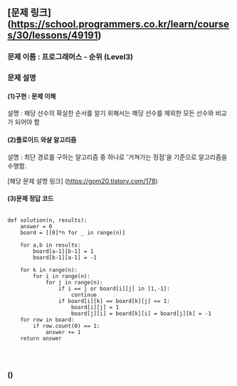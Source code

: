 ## [문제 링크] (https://school.programmers.co.kr/learn/courses/30/lessons/49191)
### 문제 이름 : 프로그래머스 - 순위 (Level3)
### 문제 설명
#### (1)구현 : 문제 이해
설명 : 해당 선수의 확실한 순서를 알기 위해서는 해당 선수를 제외한 모든 선수와 비교가 되어야 함
#### (2)플로이드 와샬 알고리즘
설명 : 최단 경로를 구하는 알고리즘 중 하나로 '거쳐가는 정점'을 기준으로 알고리즘을 수행함.

[해당 문제 설명 링크] (https://gom20.tistory.com/178)

#### (3)문제 정답 코드
<pre>
<code>
def solution(n, results):
    answer = 0
    board = [[0]*n for _ in range(n)]
    
    for a,b in results:
        board[a-1][b-1] = 1
        board[b-1][a-1] = -1
        
    for k in range(n):
        for i in range(n):
            for j in range(n):
                if i == j or board[i][j] in [1,-1]:
                    continue
                if board[i][k] == board[k][j] == 1:
                    board[i][j] = 1
                    board[j][i] = board[k][i] = board[j][k] = -1
    for row in board:
        if row.count(0) == 1:
            answer += 1
    return answer
</pre>
</code>

### ()
